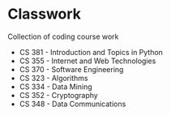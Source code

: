 # Classwork
Collection of coding course work
- CS 381 - Introduction and Topics in Python
- CS 355 - Internet and Web Technologies
- CS 370 - Software Engineering
- CS 323 - Algorithms
- CS 334 - Data Mining
- CS 352 - Cryptography
- CS 348 - Data Communications
